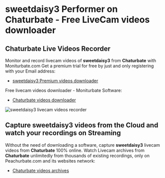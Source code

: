 # sweetdaisy3 Performer on Chaturbate - Free LiveCam videos downloader

## Chaturbate Live Videos Recorder

Monitor and record livecam videos of **sweetdaisy3** from **Chaturbate** with Moniturbate.com
Get a premium trial for free by just and only registering with your Email address:
* [sweetdaisy3 Premium videos downloader](https://moniturbate.com/request-demo-licence-key.html)

Free livecam videos downloader - Moniturbate Software:
* [Chaturbate videos downloader](https://moniturbate.com/moniturbate-download-software.html)

![sweetdaisy3 livecam videos recorder](https://peachurnet.com/templates/moniturbate-software.png)


## Capture sweetdaisy3 videos from the Cloud and watch your recordings on Streaming

Without the need of downloading a software, capture **sweetdaisy3** livecam videos from **Chaturbate** 100% online.
Watch Livecam archives from **Chaturbate** unlimitedly from thousands of existing recordings, only on Peachurbate.com and its websites network:
* [Chaturbate videos archives](https://peachurnet.com/)